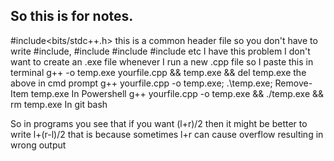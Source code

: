 ## So this is for notes.

#include<bits/stdc++.h> this is a common header file so you don't have to write #include<iostream>, #include<vector> #include<cmath> #include<fstream> etc
I have this problem I don't want to create an .exe file whenever I run a new .cpp file so I paste this in terminal
g++ -o temp.exe yourfile.cpp && temp.exe && del temp.exe
the above in cmd prompt
g++ yourfile.cpp -o temp.exe; .\temp.exe; Remove-Item temp.exe
In Powershell
g++ yourfile.cpp -o temp.exe && ./temp.exe && rm temp.exe
In git bash

So in programs you see that if you want (l+r)/2 then it might be better to write l+(r-l)/2 that is because sometimes l+r can cause overflow resulting in wrong output
